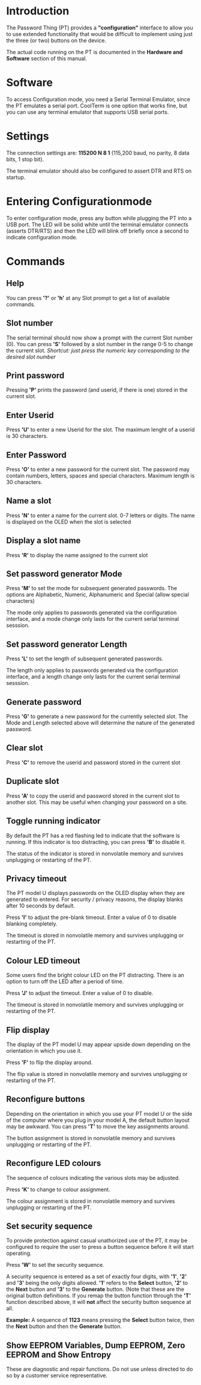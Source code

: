 # Introduction

The Password Thing (PT) provides a **"configuration"** interface to allow you to use
extended functionality that would be difficult to implement using just the
three (or two) buttons on the device.  

The actual code running on the PT is documented in the **Hardware and
Software** section of this manual. 

# Software

To access Configuration mode, you need a Serial Terminal Emulator, since the PT emulates a
serial port.  CoolTerm is one option that works fine, but you can use any
terminal emulator that supports USB serial ports.  

# Settings

The connection settings are: **115200 N 8 1** (115,200 baud, no parity, 8
data bits, 1 stop bit).

The terminal emulator should also be configured to assert DTR and RTS on
startup.  

# Entering Configurationmode

To enter configuration mode, press any button while plugging the PT into a USB
port.  The LED will be solid white until the terminal emulator connects
(asserts DTR/RTS) and then the LED will blink off briefly once a second to
indicate configuration mode. 

# Commands

## Help
You can press **'?'** or **'h'** at any Slot prompt to get a list of available commands.  

## Slot number
The serial terminal should now show a prompt with the current Slot number
(0).  You can press **'S'** followed by a slot number in the range 0-5 to change
the current slot.  *Shortcut: just press the numeric key corresponding to
the desired slot number*

## Print password
Pressing **'P'** prints the password (and userid, if there is one) stored in
the current slot. 

## Enter Userid
Press **'U'** to enter a new Userid for the slot. The maximum lenght of a
userid is 30 characters. 

## Enter Password
Press **'O'** to enter a new password for the current slot.  The password
may contain numbers, letters, spaces  and special characters.  Maximum length 
is 30 characters. 

## Name a slot
Press **'N'** to enter a name for the current slot.  0-7 letters or digits. 
The name is displayed on the OLED when the slot is selected

## Display a slot name
Press **'R'** to display the name assigned to the current slot

## Set password generator Mode
Press **'M'** to set the mode for subsequent generated passwords.  The
options are Alphabetic, Numeric, Alphanumeric and Special (allow special
characters)

The mode only applies to passwords generated via the configuration interface,
and a mode change only lasts for the current serial terminal sesssion.  

## Set password generator Length
Press **'L'** to set the length of subsequent generated passwords.  

The length only applies to passwords generated via the configuration interface,
and a length change only lasts for the current serial terminal sesssion.  

## Generate password
Press **'G'** to generate a new password for the currently selected slot. 
The Mode and Length selected above will determine the nature of the
generated password.  

## Clear slot
Press **'C'** to remove the userid and password stored in the current slot

## Duplicate  slot
Press **'A'** to copy the userid and password stored in the current slot to
another slot.  This may be useful when changing your password on a site. 
 
## Toggle running indicator
By default the PT has a red flashing led to indicate that the software is
running. If this indicator is too distracting, you can press **'B'** to
disable it.  

The status of the indicator is stored in nonvolatile memory and survives 
unplugging or restarting of the PT.  

## Privacy timeout
The PT model U displays passwords on the OLED display when they are
generated to entered.  For security / privacy reasons, the display blanks
after 10 seconds by default.  

Press **'I'** to adjust the pre-blank timeout.  Enter a value of 0 to
disable blanking completely. 

The timeout is stored in nonvolatile memory and survives unplugging or 
restarting of the PT.  

## Colour LED timeout
Some users find the bright colour LED on the PT distracting. There is 
an option to turn off the LED after a period of time.  

Press **'J'** to adjust the timeout.  Enter a value of 0 to disable.

The timeout is stored in nonvolatile memory and survives unplugging or 
restarting of the PT.  

## Flip display
The display of the PT model U may appear upside down depending on the
orientation in which you use it. 

Press **'F'** to flip the display around.  

The flip value is stored in nonvolatile memory and survives unplugging or 
restarting of the PT.  

## Reconfigure buttons
Depending on the orientation in which you use your PT model U or the side of
the computer where you plug in your model A, the default button layout may
be awkward.  You can press **'T'** to move the key assignments around.  

The button assignment is stored in nonvolatile memory and survives unplugging or 
restarting of the PT.  

## Reconfigure LED colours
The sequence of colours indicating the various slots may be adjusted.  

Press **'K'** to change to colour assignment.  

The colour assignment is stored in nonvolatile memory and survives unplugging or 
restarting of the PT.  

## Set security sequence
To provide protection against casual unathorized use of the PT, it may be
configured to require the user to press a button sequence before it will
start operating.  

Press **'W'** to set the security sequence.  

A security sequence is entered as a set of exactly four digits, with **'1'**, **'2'** 
and **'3'** being the only digits allowed.   **'1'** refers to the **Select** button, 
**'2'** to the **Next** button and **'3'** to the **Generate** button.  (Note that 
these are the original button definitions.  If you remap the button function through 
the **'T'** function described above, it will **not** affect the security button 
sequence at all.  

**Example:**  A sequence of **1123** means pressing the **Select** button twice, then 
the **Next** button and then the **Generate** button.



## Show EEPROM Variables, Dump EEPROM,  Zero EEPROM and Show Entropy
These are diagnostic and repair functions.  Do not use unless directed  to
do so by a customer service representative. 
 